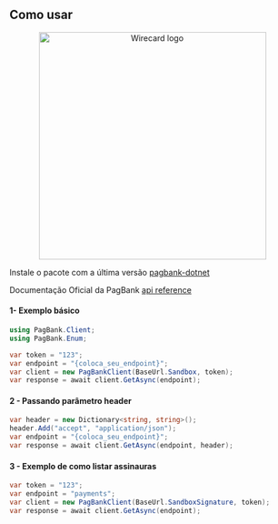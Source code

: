 ## Como usar

<p align="center">
  <a href="https://dev.wirecard.com.br/v2.0/">
    <img src="https://raw.githubusercontent.com/matmiranda/pagbank-dotnet/main/Images/pagbank-dotnet.png" alt="Wirecard logo" width=400>
  </a>
</p>

Instale o pacote com a última versão [pagbank-dotnet](https://www.nuget.org/packages/pagbank-dotnet)

Documentação Oficial da PagBank [api reference](https://dev.pagbank.uol.com.br/reference/introducao)

#### 1- Exemplo básico

```C#
using PagBank.Client;
using PagBank.Enum;

var token = "123";
var endpoint = "{coloca_seu_endpoint}";
var client = new PagBankClient(BaseUrl.Sandbox, token);
var response = await client.GetAsync(endpoint);
```

#### 2 - Passando parâmetro header

```C#
var header = new Dictionary<string, string>();
header.Add("accept", "application/json");
var endpoint = "{coloca_seu_endpoint}";
var response = await client.GetAsync(endpoint, header);
```

#### 3 - Exemplo de como listar assinauras

```C#
var token = "123";
var endpoint = "payments";
var client = new PagBankClient(BaseUrl.SandboxSignature, token);
var response = await client.GetAsync(endpoint);
```